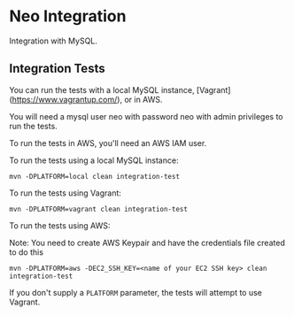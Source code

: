 # Neo Integration

Integration with MySQL.

## Integration Tests

You can run the tests with a local MySQL instance, [Vagrant] (https://www.vagrantup.com/), or in AWS.

You will need a mysql user neo with password neo with admin privileges to run the tests.

To run the tests in AWS, you'll need an AWS IAM user.

To run the tests using a local MySQL instance:

`mvn -DPLATFORM=local clean integration-test`

To run the tests using Vagrant:

`mvn -DPLATFORM=vagrant clean integration-test`

To run the tests using AWS:

Note: You need to create AWS Keypair and have the credentials file created to do this

`mvn -DPLATFORM=aws -DEC2_SSH_KEY=<name of your EC2 SSH key> clean integration-test`

If you don't supply a `PLATFORM` parameter, the tests will attempt to use Vagrant.
